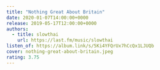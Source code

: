 ```yaml
---
title: "Nothing Great About Britain"
date: 2020-01-07T14:00:00+0000
release: 2019-05-17T12:00:00+0000
authors:
  - title: slowthai
    url: https://last.fm/music/slowthai
listen_of: https://album.link/s/5Ki4YFQrUx7hCcQx1LJUQb
cover: nothing-great-about-britain.jpeg
rating: 3.75
---
```

